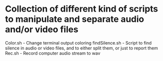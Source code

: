 # Collection of different kind of scripts to manipulate and separate audio and/or video files

Color.sh        - Change terminal output coloring
findSilence.sh  - Script to find silence in audio or video files, and to either split them, or just to report them
Rec.sh          - Record computer audio stream to wav

